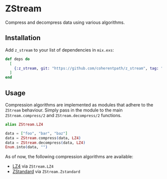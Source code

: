 # ZStream

Compress and decompress data using various algorithms.

## Installation

Add `z_stream` to your list of dependencies in `mix.exs`:

```elixir
def deps do
  [
    {:z_stream, git: "https://github.com/coherentpath/z_stream", tag: "v*.*.*"}
  ]
end
```

## Usage

Compression algorithms are implemented as modules that adhere to the `ZStream`
behaviour. Simply pass in the module to the main `ZStream.compress/2` and 
`ZStream.decompress/2` functions.

```elixir
alias ZStream.LZ4

data = ["foo", "bar", "baz"]
data = ZStream.compress(data, LZ4)
data = ZStream.decompress(data, LZ4)
Enum.into(data, "")
```

As of now, the following compression algorithms are available:

- [LZ4](https://lz4.org/) via `ZStream.LZ4`
- [ZStandard](https://facebook.github.io/zstd/) via `ZStream.Zstandard`
